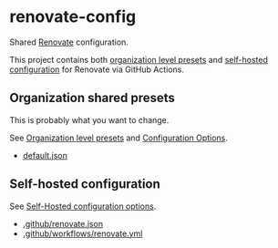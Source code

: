 # renovate-config

Shared [Renovate](https://docs.renovatebot.com/) configuration.

This project contains both [organization level presets](https://docs.renovatebot.com/config-presets/#organization-level-presets) and [self-hosted configuration](https://docs.renovatebot.com/self-hosted-configuration/) for Renovate via GitHub Actions.

## Organization shared presets

This is probably what you want to change.

See [Organization level presets](https://docs.renovatebot.com/config-presets/#organization-level-presets) and [Configuration Options](https://docs.renovatebot.com/configuration-options/).

- [default.json](/default.json)

## Self-hosted configuration

See [Self-Hosted configuration options](https://docs.renovatebot.com/self-hosted-configuration/).

- [.github/renovate.json](/.github/renovate.json)
- [.github/workflows/renovate.yml](/.github/workflows/renovate.yml)
